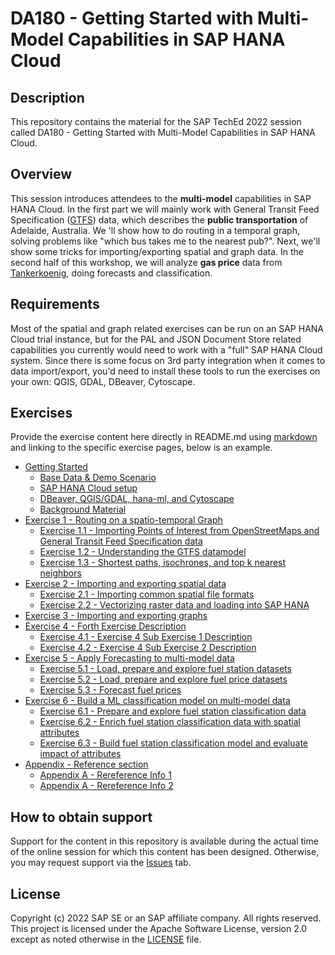 # DA180 - Getting Started with Multi-Model Capabilities in SAP HANA Cloud

## Description

This repository contains the material for the SAP TechEd 2022 session called DA180 - Getting Started with Multi-Model Capabilities in SAP HANA Cloud.  

## Overview

This session introduces attendees to the **multi-model** capabilities in SAP HANA Cloud. In the first part we will mainly work with General Transit Feed Specification ([GTFS](https://gtfs.org/)) data, which describes the **public transportation** of Adelaide, Australia. We 'll show how to do routing in a temporal graph, solving problems like "which bus takes me to the nearest pub?". Next, we'll show some tricks for importing/exporting spatial and graph data. In the second half of this workshop, we will analyze **gas price** data from [Tankerkoenig](https://tankerkoenig.de/), doing forecasts and classification.</br>

## Requirements

Most of the spatial and graph related exercises can be run on an SAP HANA Cloud trial instance, but for the PAL and JSON Document Store related capabilities you currently would need to work with a "full" SAP HANA Cloud system. Since there is some focus on 3rd party integration when it comes to data import/export, you'd need to install these tools to run the exercises on your own: QGIS, GDAL, DBeaver, Cytoscape.

## Exercises

Provide the exercise content here directly in README.md using [markdown](https://guides.github.com/features/mastering-markdown/) and linking to the specific exercise pages, below is an example.

- [Getting Started](exercises/ex0/)
    - [Base Data & Demo Scenario](exercises/ex0#subex1)
    - [SAP HANA Cloud setup](exercises/ex0#subex2)
    - [DBeaver, QGIS/GDAL, hana-ml, and Cytoscape](exercises/ex0#subex3)
    - [Background Material](exercises/ex0#subex4)
- [Exercise 1 - Routing on a spatio-temporal Graph](exercises/ex1/)
    - [Exercise 1.1 - Importing Points of Interest from OpenStreetMaps and General Transit Feed Specification data](exercises/ex1/README.md#subex1)
    - [Exercise 1.2 - Understanding the GTFS datamodel](exercises/ex1/README.md#subex2)
    - [Exercise 1.3 - Shortest paths, isochrones, and top k nearest neighbors](exercises/ex1/README.md#subex3)
- [Exercise 2 - Importing and exporting spatial data](exercises/ex2/)
    - [Exercise 2.1 - Importing common spatial file formats](exercises/ex2/README.md#subex1)
    - [Exercise 2.2 - Vectorizing raster data and loading into SAP HANA](exercises/ex2/README.md#subex2)
- [Exercise 3 - Importing and exporting graphs](exercises/ex3/)
- [Exercise 4 - Forth Exercise Description](exercises/ex4/)
    - [Exercise 4.1 - Exercise 4 Sub Exercise 1 Description](exercises/ex4/README.md#subex1)
    - [Exercise 4.2 - Exercise 4 Sub Exercise 2 Description](exercises/ex4/README.md#subex2)
- [Exercise 5 - Apply Forecasting to multi-model data](exercises/ex5/)
    - [Exercise 5.1 - Load, prepare and explore fuel station datasets](exercises/ex5/README.md#subex1)
    - [Exercise 5.2 - Load, prepare and explore fuel price datasets](/exercises/ex5/README.md#subex2)
    - [Exercise 5.3 - Forecast fuel prices](/exercises/ex5/README.md#subex3)
- [Exercise 6 - Build a ML classification model on multi-model data](exercises/ex6/)
    - [Exercise 6.1 - Prepare and explore fuel station classification data](exercises/ex6/README.md#subex1)
    - [Exercise 6.2 - Enrich fuel station classification data with spatial attributes](exercises/ex6/README.md#subex2)
    - [Exercise 6.3 - Build fuel station classification model and evaluate impact of attributes](exercises/ex6/README.md#subex3)
- [Appendix - Reference section](exercises/ex9_appendix/)
    - [Appendix A - Rereference Info 1](exercises/ex9_appendix/README.md#appA-sub1)
    - [Appendix A - Rereference Info 2](exercises/ex9_appendix/README.md#appA-sub2)


## How to obtain support

Support for the content in this repository is available during the actual time of the online session for which this content has been designed. Otherwise, you may request support via the [Issues](../../issues) tab.

## License
Copyright (c) 2022 SAP SE or an SAP affiliate company. All rights reserved. This project is licensed under the Apache Software License, version 2.0 except as noted otherwise in the [LICENSE](LICENSES/Apache-2.0.txt) file.
